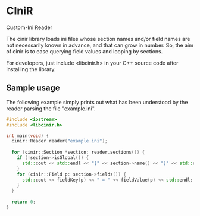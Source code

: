# CIniR
Custom-Ini Reader

The cinir library loads ini files whose section names and/or field names are not necessarily known in advance, and that can grow in number.
So, the aim of cinir is to ease querying field values and looping by sections.

For developers, just include <libcinir.h> in your C++ source code after installing the library.

## Sample usage

The following example simply prints out what has been understood by the reader parsing the file "example.ini".

```cpp
#include <iostream>
#include <libcinir.h>

int main(void) {
  cinir::Reader reader("example.ini");
    
  for (cinir::Section *section: reader.sections()) {
    if (!section->isGlobal()) {
      std::cout << std::endl << "[" << section->name() << "]" << std::endl;
    }
    for (cinir::Field p: section->fields()) {
      std::cout << fieldKey(p) << " = " << fieldValue(p) << std::endl;
    }
  }
  
  return 0;
}
```
